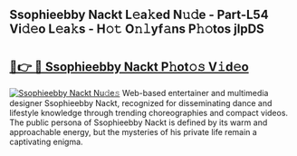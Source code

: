 ## Ssophieebby Nackt L𝚎a𝚔ed N𝚞𝚍e - Part-L54 Vi𝚍𝚎o L𝚎a𝚔s - H𝚘𝚝 O𝚗𝚕yf𝚊ns P𝚑𝚘tos jlpDS

# <h2><a href="http://kf4311.oniu.top/?m=Ssophieebby+Nackt">🔗👉 🔴 Ssophieebby Nackt P𝚑ot𝚘𝚜 V𝚒d𝚎o</a></h2>

[![Ssophieebby Nackt Nu𝚍e𝚜](https://i.imgur.com/0qMVB7G.gif)](http://kf4311.oniu.top/?m=Ssophieebby+Nackt)
Web-based entertainer and multimedia designer Ssophieebby Nackt, recognized for disseminating dance and lifestyle knowledge through trending choreographies and compact videos. The public persona of Ssophieebby Nackt is defined by its warm and approachable energy, but the mysteries of his private life remain a captivating enigma.  
